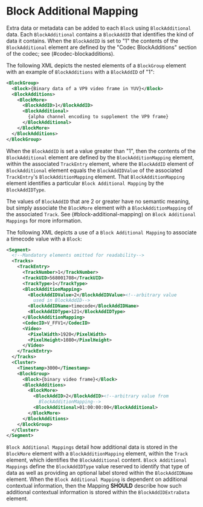 # Block Additional Mapping

Extra data or metadata can be added to each `Block` using `BlockAdditional` data.
Each `BlockAdditional` contains a `BlockAddID` that identifies the kind of data it contains.
When the `BlockAddID` is set to "1" the contents of the `BlockAdditional` element
are defined by the "Codec BlockAdditions" section of the codec; see (#codec-blockadditions).

The following XML depicts the nested elements of a `BlockGroup` element with an example of `BlockAdditions` with a `BlockAddID` of "1":

```xml
<BlockGroup>
  <Block>{Binary data of a VP9 video frame in YUV}</Block>
  <BlockAdditions>
    <BlockMore>
      <BlockAddID>1</BlockAddID>
      <BlockAdditional>
        {alpha channel encoding to supplement the VP9 frame}
      </BlockAdditional>
    </BlockMore>
  </BlockAdditions>
</BlockGroup>
```

When the `BlockAddID` is set a value greater than "1", then the contents of the
`BlockAdditional` element are defined by the `BlockAdditionMapping` element, within
the associated `TrackEntry` element, where the `BlockAddID` element of `BlockAdditional` element
equals the `BlockAddIDValue` of the associated `TrackEntry`'s `BlockAdditionMapping` element.
That `BlockAdditionMapping` element identifies a particular `Block Additional Mapping` by the `BlockAddIDType`.

The values of `BlockAddID` that are 2 or greater have no semantic meaning, but simply
associate the `BlockMore` element with a `BlockAdditionMapping` of the associated `Track`.
See (#block-additional-mapping) on `Block Additional Mappings` for more information.

The following XML depicts a use of a `Block Additional Mapping` to associate a timecode value with a `Block`:

```xml
<Segment>
  <!--Mandatory elements omitted for readability-->
  <Tracks>
    <TrackEntry>
      <TrackNumber>1</TrackNumber>
      <TrackUID>568001708</TrackUID>
      <TrackType>1</TrackType>
      <BlockAdditionMapping>
        <BlockAddIDValue>2</BlockAddIDValue><!--arbitrary value
          used in BlockAddID-->
        <BlockAddIDName>timecode</BlockAddIDName>
        <BlockAddIDType>121</BlockAddIDType>
      </BlockAdditionMapping>
      <CodecID>V_FFV1</CodecID>
      <Video>
        <PixelWidth>1920</PixelWidth>
        <PixelHeight>1080</PixelHeight>
      </Video>
    </TrackEntry>
  </Tracks>
  <Cluster>
    <Timestamp>3000</Timestamp>
    <BlockGroup>
      <Block>{binary video frame}</Block>
      <BlockAdditions>
        <BlockMore>
          <BlockAddID>2</BlockAddID><!--arbitrary value from
            BlockAdditionMapping-->
          <BlockAdditional>01:00:00:00</BlockAdditional>
        </BlockMore>
      </BlockAdditions>
    </BlockGroup>
  </Cluster>
</Segment>
```

`Block Additional Mappings` detail how additional data is stored in the `BlockMore` element
with a `BlockAdditionMapping` element, within the `Track` element, which identifies the `BlockAdditional` content.
`Block Additional Mappings` define the `BlockAddIDType` value reserved to identify that
type of data as well as providing an optional label stored within the `BlockAddIDName` element.
When the `Block Additional Mapping` is dependent on additional contextual information,
then the Mapping **SHOULD** describe how such additional contextual information is stored within the `BlockAddIDExtraData` element.

